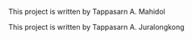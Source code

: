 
This project is written by Tappasarn A. Mahidol

This project is written by Tappasarn A. Juralongkong
